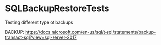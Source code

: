 # SQLBackupRestoreTests
Testing different type of backups

BACKUP:
https://docs.microsoft.com/en-us/sql/t-sql/statements/backup-transact-sql?view=sql-server-2017
